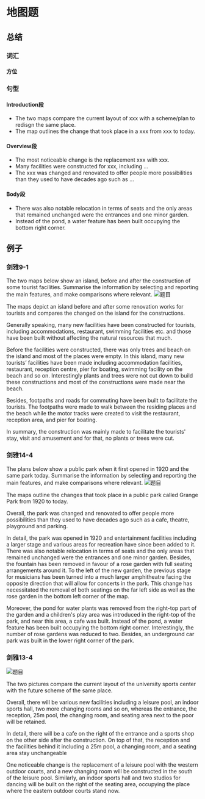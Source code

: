 # 地图题

## 总结

### 词汇

#### 方位

### 句型

#### Introduction段

+ The two maps compare the current layout of xxx with a scheme/plan to redisgn the same place.
+ The map outlines the change that took place in a xxx from xxx to today.

#### Overview段

+ The most noticeable change is the replacement xxx with xxx.
+ Many facilities were constructed for xxx, including ...
+ The xxx was changed and renovated to offer people more possibilities than they used to have decades ago such as ...

#### Body段

+ There was also notable relocation in terms of seats and the only areas that remained unchanged were the entrances and one minor garden.
+ Instead of the pond, a water feature has been built occupying the bottom right corner.

## 例子

### 剑雅9-1

The two maps below show an island, before and after the construction of some tourist facilities.
Summarise the information by selecting and reporting the main features, and make comparisons where relevant.
![题目](https://www.ielts-mentor.com/images/writingsamples/ielts-map-50-island-before-and-after-construction.png)

The maps depict an island before and after some renovation works for tourists and compares the changed on the island for the constructions.

Generally speaking, many new facilities have been constructed for tourists, including accommodations, restaurant, swimming facilities etc. and those have been built without affecting the natural resources that much.

Before the facilities were constructed, there was only trees and beach on the island and most of the places were empty. In this island, many new tourists’ facilities have been made including accommodation facilities, restaurant, reception centre, pier for boating, swimming facility on the beach and so on. Interestingly plants and trees were not cut down to build these constructions and most of the constructions were made near the beach.

Besides, footpaths and roads for commuting have been built to facilitate the tourists. The footpaths were made to walk between the residing places and the beach while the motor tracks were created to visit the restaurant, reception area, and pier for boating.

In summary, the construction was mainly made to facilitate the tourists' stay, visit and amusement and for that, no plants or trees were cut.

### 剑雅14-4

The plans below show a public park when it first opened in 1920 and the same park today.
Summarise the information by selecting and reporting the main features, and make comparisons where relevant.
![题目](https://ieltscat-oss.xdf.cn/1004/1584010103910237.png)

The maps outline the changes that took place in a public park called Grange Park from 1920 to today.

Overall, the park was changed and renovated to offer people more possibilities than they used to have decades ago such as a cafe, theatre, playground and parking.

In detail, the park was opened in 1920 and entertainment facilities including a larger stage and various areas for recreation have since been added to it. There was also notable relocation in terms of seats and the only areas that remained unchanged were the entrances and one minor garden. Besides, the fountain has been removed in favour of a rose garden with full seating arrangements around it. To the left of the new garden, the previous stage for musicians has been turned into a much larger amphitheatre facing the opposite direction that will allow for concerts in the park. This change has necessitated the removal of both seatings on the far left side as well as the rose garden in the bottom left corner of the map.

Moreover, the pond for water plants was removed from the right-top part of the garden and a children's play area was introduced in the right-top of the park, and near this area, a cafe was built. Instead of the pond, a water feature has been built occupying the bottom right corner. Interestingly, the number of rose gardens was reduced to two. Besides, an underground car park was built in the lower right corner of the park.

### 剑雅13-4

![题目](https://ieltscat-oss.xdf.cn/1004/1558164770196556.png)

The two pictures compare the current layout of the university sports center with the future scheme of the same place.

Overall, there will be various new facilities including a leisure pool, an indoor sports hall, two more changing rooms and so on, whereas the entrance, the reception, 25m pool, the changing room, and seating area next to the poor will be retained.

In detail, there will be a cafe on the right of the entrance and a sports shop on the other side after the construction. On top of that, the reception and the facilities behind it including a 25m pool, a changing room, and a seating area stay unchangeable

One noticeable change is the replacement of a leisure pool with the western outdoor courts, and a new changing room will be constructed in the south of the leisure pool. Similarly, an indoor sports hall and two studios for dancing will be built on the right of the seating area, occupying the place where the eastern outdoor courts stand now.
